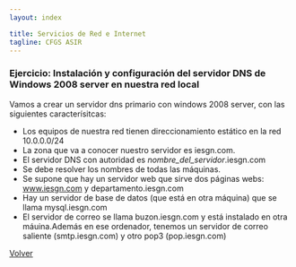 ```yaml
---
layout: index

title: Servicios de Red e Internet
tagline: CFGS ASIR
---
```

### Ejercicio: Instalación y configuración del servidor DNS de Windows 2008 server en nuestra red local


Vamos a crear un servidor dns primario con windows 2008 server, con las siguientes caracterísitcas:

* Los equipos de nuestra red tienen direccionamiento estático en la red 10.0.0.0/24
* La zona que va a conocer nuestro servidor es iesgn.com.
* El servidor DNS con autoridad es *nombre_del_servidor*.iesgn.com
* Se debe resolver los nombres de todas las máquinas.
* Se supone que hay un servidor web que sirve dos páginas webs: www.iesgn.com  y departamento.iesgn.com
* Hay un servidor de base de datos (que está en otra máquina) que se llama mysql.iesgn.com
* El servidor de correo se llama buzon.iesgn.com y está instalado en otra máuina.Además en ese ordenador, tenemos un servidor de correo saliente (smtp.iesgn.com) y otro pop3 (pop.iesgn.com)

[Volver](index)
